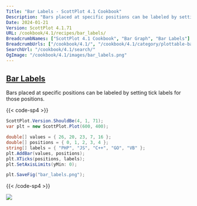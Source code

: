 ```yaml
---
Title: "Bar Labels - ScottPlot 4.1 Cookbook"
Description: "Bars placed at specific positions can be labeled by setting tick labels for those positions."
Date: 2024-01-21
Version: ScottPlot 4.1.71
URL: /cookbook/4.1/recipes/bar_labels/
BreadcrumbNames: ["ScottPlot 4.1 Cookbook", "Bar Graph", "Bar Labels"]
BreadcrumbUrls: ["/cookbook/4.1/", "/cookbook/4.1/category/plottable-bar-graph", "/cookbook/4.1/recipes/bar_labels/"]
SearchUrl: "/cookbook/4.1/search/"
OgImage: "/cookbook/4.1/images/bar_labels.png"
---
```


<h2><a id='bar-labels' href='/cookbook/4.1/recipes/bar_labels/'>Bar Labels</a></h2>

Bars placed at specific positions can be labeled by setting tick labels for those positions.

{{< code-sp4 >}}

```cs
ScottPlot.Version.ShouldBe(4, 1, 71);
var plt = new ScottPlot.Plot(600, 400);

double[] values = { 26, 20, 23, 7, 16 };
double[] positions = { 0, 1, 2, 3, 4 };
string[] labels = { "PHP", "JS", "C++", "GO", "VB" };
plt.AddBar(values, positions);
plt.XTicks(positions, labels);
plt.SetAxisLimits(yMin: 0);

plt.SaveFig("bar_labels.png");
```

{{< /code-sp4 >}}

<img src='../../images/bar_labels.png' class='d-block mx-auto my-5' />


